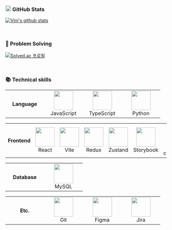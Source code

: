 
### <img src="https://github.com/user-attachments/assets/020646d6-08ef-4b64-a5eb-e65e2b5b045f" width="18" height="18"></img> GitHub Stats

[![Vini's github stats](https://github-readme-stats.vercel.app/api?username=vinivin153&bg_color=90,FFFFFF,E96196&title_color=67B2EC&icon_color=67B2EC&text_color=67B2EC&show_icons=true)](https://github.com/anuraghazra/github-readme-stats)

<br>

### 🔮 Problem Solving
[![Solved.ac
프로필](http://mazassumnida.wtf/api/v2/generate_badge?boj=vinivin153)](https://solved.ac/vinivin153)

<br>

### 📚 Technical skills

<table>
  <tr>
    <th width="105">Language</th>
    <td align="center" width="105">
      <img src="https://skillicons.dev/icons?i=js" width="60"/>
      <br/>
      <span>JavaScript</span>
    </td>
    <td align="center" width="105">
      <img src="https://skillicons.dev/icons?i=ts" width="60"/>
      <br/>
      <span>TypeScript</span>
    </td>
    <td align="center" width="105">
      <img src="https://skillicons.dev/icons?i=python" width="60"/>
      <br/>
      <span>Python</span>
    </td>
  </tr>
</table>
<table>
  <tr>
    <th width="105">Frontend</th>
    <td align="center" width="105">
      <img src="https://skillicons.dev/icons?i=react" width="60"/>
      <br/>
      <span>React</span>
    </td>
    <td align="center" width="105">
      <img src="https://skillicons.dev/icons?i=vite" height="60"/>
      <br/>
      <span>Vite</span>
    </td>
    <td align="center" width="105">
      <img src="https://skillicons.dev/icons?i=redux" width="60"/>
      <br/>
      <span>Redux</span>
    </td>
    <td align="center" width="105">
      <img src="https://github.com/user-attachments/assets/21e891eb-311b-485c-9f42-9a91932afa47" width="60"/>
      <br/>
      <span>Zustand</span>
    </td>
    <td align="center" width="105">
      <img src="https://github.com/storybookjs/brand/blob/main/icon/icon-storybook-default.png" height="60"/>
      <br/>
      <span>Storybook</span>
    </td>
    <td align="center" width="105">
      <img src="https://skillicons.dev/icons?i=styledcomponents" height="60"/>
      <br/>
      <span>Styled-components</span>
    </td>
  </tr>
</table>
<table>
  <tr>
    <th width="105">Database</th>
    <td align="center" width="105">
      <img src="https://skillicons.dev/icons?i=mysql" width="60"/>
      <br/>
      <span>MySQL</span>
    </td>
  </tr>
</table>
<table>
  <tr>
    <th width="105">Etc.</th>
    <td align="center" width="105">
      <img src="https://skillicons.dev/icons?i=git" width="60"/>
      <br/>
      <span>Git</span>
    </td>
    <td align="center" width="105">
      <img src="https://skillicons.dev/icons?i=figma" width="60"/>
      <br/>
      <span>Figma</span>
    </td>
    <td align="center" width="105">
      <img src="https://github.com/user-attachments/assets/a537e098-7950-4082-af9f-01faf7dc06f6" width="60"/>
      <br/>
      <span>Jira</span>
    </td>

  </tr>

</table>
